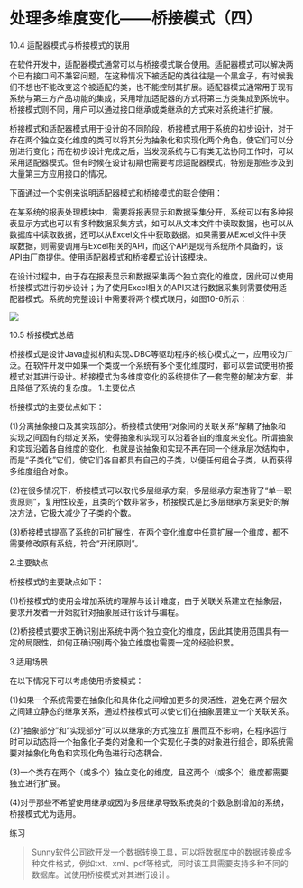 # 处理多维度变化——桥接模式（四）

10.4 适配器模式与桥接模式的联用

在软件开发中，适配器模式通常可以与桥接模式联合使用。适配器模式可以解决两个已有接口间不兼容问题，在这种情况下被适配的类往往是一个黑盒子，有时候我们不想也不能改变这个被适配的类，也不能控制其扩展。适配器模式通常用于现有系统与第三方产品功能的集成，采用增加适配器的方式将第三方类集成到系统中。桥接模式则不同，用户可以通过接口继承或类继承的方式来对系统进行扩展。

桥接模式和适配器模式用于设计的不同阶段，桥接模式用于系统的初步设计，对于存在两个独立变化维度的类可以将其分为抽象化和实现化两个角色，使它们可以分别进行变化；而在初步设计完成之后，当发现系统与已有类无法协同工作时，可以采用适配器模式。但有时候在设计初期也需要考虑适配器模式，特别是那些涉及到大量第三方应用接口的情况。

下面通过一个实例来说明适配器模式和桥接模式的联合使用：

在某系统的报表处理模块中，需要将报表显示和数据采集分开，系统可以有多种报表显示方式也可以有多种数据采集方式，如可以从文本文件中读取数据，也可以从数据库中读取数据，还可以从Excel文件中获取数据。如果需要从Excel文件中获取数据，则需要调用与Excel相关的API，而这个API是现有系统所不具备的，该API由厂商提供。使用适配器模式和桥接模式设计该模块。

在设计过程中，由于存在报表显示和数据采集两个独立变化的维度，因此可以使用桥接模式进行初步设计；为了使用Excel相关的API来进行数据采集则需要使用适配器模式。系统的完整设计中需要将两个模式联用，如图10-6所示：

![](http://my.csdn.net/uploads/201204/16/1334507018_4999.gif)

10.5 桥接模式总结

桥接模式是设计Java虚拟机和实现JDBC等驱动程序的核心模式之一，应用较为广泛。在软件开发中如果一个类或一个系统有多个变化维度时，都可以尝试使用桥接模式对其进行设计。桥接模式为多维度变化的系统提供了一套完整的解决方案，并且降低了系统的复杂度。
1.主要优点

桥接模式的主要优点如下：

(1)分离抽象接口及其实现部分。桥接模式使用“对象间的关联关系”解耦了抽象和实现之间固有的绑定关系，使得抽象和实现可以沿着各自的维度来变化。所谓抽象和实现沿着各自维度的变化，也就是说抽象和实现不再在同一个继承层次结构中，而是“子类化”它们，使它们各自都具有自己的子类，以便任何组合子类，从而获得多维度组合对象。

(2)在很多情况下，桥接模式可以取代多层继承方案，多层继承方案违背了“单一职责原则”，复用性较差，且类的个数非常多，桥接模式是比多层继承方案更好的解决方法，它极大减少了子类的个数。

(3)桥接模式提高了系统的可扩展性，在两个变化维度中任意扩展一个维度，都不需要修改原有系统，符合“开闭原则”。

2.主要缺点

桥接模式的主要缺点如下：

(1)桥接模式的使用会增加系统的理解与设计难度，由于关联关系建立在抽象层，要求开发者一开始就针对抽象层进行设计与编程。

(2)桥接模式要求正确识别出系统中两个独立变化的维度，因此其使用范围具有一定的局限性，如何正确识别两个独立维度也需要一定的经验积累。

3.适用场景

在以下情况下可以考虑使用桥接模式：

(1)如果一个系统需要在抽象化和具体化之间增加更多的灵活性，避免在两个层次之间建立静态的继承关系，通过桥接模式可以使它们在抽象层建立一个关联关系。

(2)“抽象部分”和“实现部分”可以以继承的方式独立扩展而互不影响，在程序运行时可以动态将一个抽象化子类的对象和一个实现化子类的对象进行组合，即系统需要对抽象化角色和实现化角色进行动态耦合。

(3)一个类存在两个（或多个）独立变化的维度，且这两个（或多个）维度都需要独立进行扩展。

(4)对于那些不希望使用继承或因为多层继承导致系统类的个数急剧增加的系统，桥接模式尤为适用。
 
练习

> Sunny软件公司欲开发一个数据转换工具，可以将数据库中的数据转换成多种文件格式，例如txt、xml、pdf等格式，同时该工具需要支持多种不同的数据库。试使用桥接模式对其进行设计。
